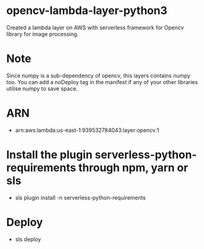 # opencv-lambda-layer-python3
Created a lambda layer on AWS with serverless framework for Opencv library for image processing. 
# Note
 Since numpy is a sub-dependency of opencv, this layers contains numpy too. You can add a noDeploy tag in the manifest if any of your other libraries utilise numpy to save space.

# ARN
- arn:aws:lambda:us-east-1:939532784043:layer:opencv:1

# Install the plugin serverless-python-requirements through npm, yarn or sls
-  sls plugin install -n serverless-python-requirements

# Deploy 
- sls deploy
